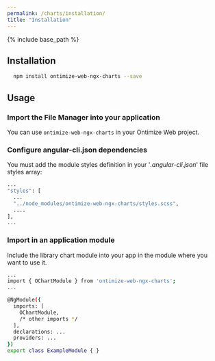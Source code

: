 ```yaml
---
permalink: /charts/installation/
title: "Installation"
---
```


{% include base_path %}

## Installation

```bash
  npm install ontimize-web-ngx-charts --save
```

## Usage

### Import the File Manager into your application

You can use `ontimize-web-ngx-charts` in your Ontimize Web project.

### Configure angular-cli.json dependencies

You must add the module styles definition in your '*.angular-cli.json*' file styles array:

```bash
...
"styles": [
  ...
  "../node_modules/ontimize-web-ngx-charts/styles.scss",
  ....
],
...
```

### Import in an application module

Include the library chart module into your app in the module where you want to use it.

```bash
...
import { OChartModule } from 'ontimize-web-ngx-charts';
...

@NgModule({
  imports: [
    OChartModule,
    /* other imports */
  ],
  declarations: ...
  providers: ...
})
export class ExampleModule { }
```
